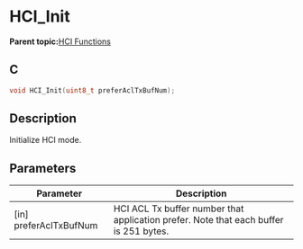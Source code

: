 # HCI\_Init

**Parent topic:**[HCI Functions](GUID-972299B3-E4E3-4F0E-A9AD-1795864542CF.md)

## C

```c
void HCI_Init(uint8_t preferAclTxBufNum);
```

## Description

Initialize HCI mode.

## Parameters

|Parameter|Description|
|---------|-----------|
|\[in\] preferAclTxBufNum|HCI ACL Tx buffer number that application prefer. Note that each buffer is 251 bytes.|

